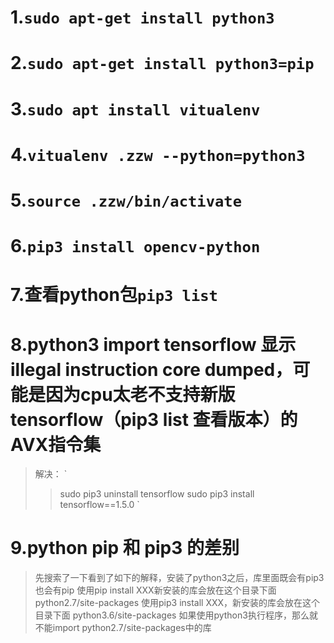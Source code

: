 # 1.`sudo apt-get install python3`

# 2.`sudo apt-get install python3=pip`

# 3.`sudo apt install vitualenv`

# 4.`vitualenv .zzw --python=python3`

# 5.`source .zzw/bin/activate`

# 6.`pip3 install opencv-python`

# 7.查看python包`pip3 list`

# 8.python3 import tensorflow 显示illegal instruction core dumped，可能是因为cpu太老不支持新版tensorflow（pip3 list 查看版本）的AVX指令集
> 解决：
`
>>sudo pip3 uninstall tensorflow
>>sudo pip3 install tensorflow==1.5.0
`

# 9.python pip 和 pip3 的差别
> 先搜索了一下看到了如下的解释，安装了python3之后，库里面既会有pip3也会有pip
使用pip install XXX新安装的库会放在这个目录下面
python2.7/site-packages
使用pip3 install XXX，新安装的库会放在这个目录下面
python3.6/site-packages
如果使用python3执行程序，那么就不能import python2.7/site-packages中的库
